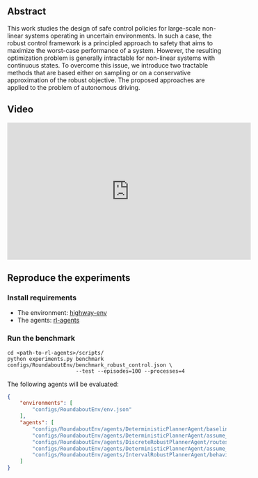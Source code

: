 ## Abstract

This work studies the design of safe control policies for large-scale non-linear systems operating in uncertain environments. In such a case, the robust control framework is a principled approach to safety that aims to maximize the worst-case performance of a system. However, the resulting optimization problem is generally intractable for non-linear systems with continuous states. To overcome this issue, we introduce two tractable methods that are based either on sampling or on a conservative approximation of the robust objective. The proposed approaches are applied to the problem of autonomous driving.

## Video

<p align="center"><iframe width="560" height="315" src="https://www.youtube.com/embed/9WvO_dm8khI" frameborder="0" allow="autoplay; encrypted-media" allowfullscreen></iframe></p>

## Reproduce the experiments

### Install requirements

* The environment: [highway-env](https://github.com/eleurent/highway-env)
* The agents: [rl-agents](https://github.com/eleurent/rl-agents)

### Run the benchmark

```shell
cd <path-to-rl-agents>/scripts/
python experiments.py benchmark configs/RoundaboutEnv/benchmark_robust_control.json \
                      --test --episodes=100 --processes=4
```

The following agents will be evaluated:
```json
{
    "environments": [
        "configs/RoundaboutEnv/env.json"
    ],
    "agents": [
        "configs/RoundaboutEnv/agents/DeterministicPlannerAgent/baseline.json",
        "configs/RoundaboutEnv/agents/DeterministicPlannerAgent/assume_random_route.json",
        "configs/RoundaboutEnv/agents/DiscreteRobustPlannerAgent/routes.json",
        "configs/RoundaboutEnv/agents/DeterministicPlannerAgent/assume_random_behaviour.json",
        "configs/RoundaboutEnv/agents/IntervalRobustPlannerAgent/behaviours.json"
    ]
}
```
